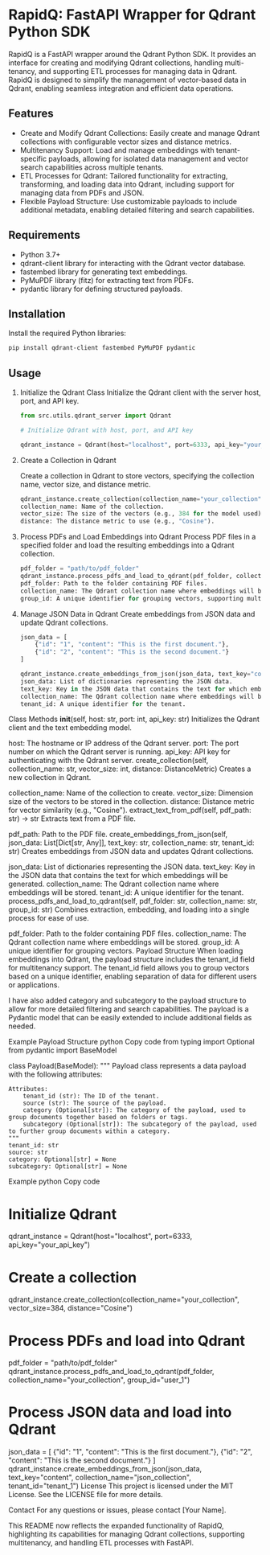 # RapidQ: FastAPI Wrapper for Qdrant Python SDK

RapidQ is a FastAPI wrapper around the Qdrant Python SDK. It provides an interface for creating and modifying Qdrant collections, handling multi-tenancy, and supporting ETL processes for managing data in Qdrant. RapidQ is designed to simplify the management of vector-based data in Qdrant, enabling seamless integration and efficient data operations.

## Features

- Create and Modify Qdrant Collections: Easily create and manage Qdrant collections with configurable vector sizes and distance metrics.
- Multitenancy Support: Load and manage embeddings with tenant-specific payloads, allowing for isolated data management and vector search capabilities across multiple tenants.
- ETL Processes for Qdrant: Tailored functionality for extracting, transforming, and loading data into Qdrant, including support for managing data from PDFs and JSON.
- Flexible Payload Structure: Use customizable payloads to include additional metadata, enabling detailed filtering and search capabilities.

## Requirements

- Python 3.7+
- qdrant-client library for interacting with the Qdrant vector database.
- fastembed library for generating text embeddings.
- PyMuPDF library (fitz) for extracting text from PDFs.
- pydantic library for defining structured payloads.

## Installation

Install the required Python libraries:

```bash
pip install qdrant-client fastembed PyMuPDF pydantic
```

## Usage

1. Initialize the Qdrant Class
    Initialize the Qdrant client with the server host, port, and API key.

    ```python
    from src.utils.qdrant_server import Qdrant

    # Initialize Qdrant with host, port, and API key

    qdrant_instance = Qdrant(host="localhost", port=6333, api_key="your_api_key")
    ```

2. Create a Collection in Qdrant

    Create a collection in Qdrant to store vectors, specifying the collection name, vector size, and distance metric.

    ```python
    qdrant_instance.create_collection(collection_name="your_collection", vector_size=384, distance="Cosine")
    collection_name: Name of the collection.
    vector_size: The size of the vectors (e.g., 384 for the model used).
    distance: The distance metric to use (e.g., "Cosine").
    ```

3. Process PDFs and Load Embeddings into Qdrant
    Process PDF files in a specified folder and load the resulting embeddings into a Qdrant collection.

    ```python
    pdf_folder = "path/to/pdf_folder"
    qdrant_instance.process_pdfs_and_load_to_qdrant(pdf_folder, collection_name="your_collection", group_id="user_1")
    pdf_folder: Path to the folder containing PDF files.
    collection_name: The Qdrant collection name where embeddings will be stored.
    group_id: A unique identifier for grouping vectors, supporting multitenancy.
    ```

4. Manage JSON Data in Qdrant
    Create embeddings from JSON data and update Qdrant collections.

    ```python
    json_data = [
        {"id": "1", "content": "This is the first document."},
        {"id": "2", "content": "This is the second document."}
    ]

    qdrant_instance.create_embeddings_from_json(json_data, text_key="content", collection_name="json_collection", tenant_id="tenant_1")
    json_data: List of dictionaries representing the JSON data.
    text_key: Key in the JSON data that contains the text for which embeddings will be generated.
    collection_name: The Qdrant collection name where embeddings will be stored.
    tenant_id: A unique identifier for the tenant.
    ```

Class Methods
__init__(self, host: str, port: int, api_key: str)
Initializes the Qdrant client and the text embedding model.

host: The hostname or IP address of the Qdrant server.
port: The port number on which the Qdrant server is running.
api_key: API key for authenticating with the Qdrant server.
create_collection(self, collection_name: str, vector_size: int, distance: DistanceMetric)
Creates a new collection in Qdrant.

collection_name: Name of the collection to create.
vector_size: Dimension size of the vectors to be stored in the collection.
distance: Distance metric for vector similarity (e.g., "Cosine").
extract_text_from_pdf(self, pdf_path: str) -> str
Extracts text from a PDF file.

pdf_path: Path to the PDF file.
create_embeddings_from_json(self, json_data: List[Dict[str, Any]], text_key: str, collection_name: str, tenant_id: str)
Creates embeddings from JSON data and updates Qdrant collections.

json_data: List of dictionaries representing the JSON data.
text_key: Key in the JSON data that contains the text for which embeddings will be generated.
collection_name: The Qdrant collection name where embeddings will be stored.
tenant_id: A unique identifier for the tenant.
process_pdfs_and_load_to_qdrant(self, pdf_folder: str, collection_name: str, group_id: str)
Combines extraction, embedding, and loading into a single process for ease of use.

pdf_folder: Path to the folder containing PDF files.
collection_name: The Qdrant collection name where embeddings will be stored.
group_id: A unique identifier for grouping vectors.
Payload Structure
When loading embeddings into Qdrant, the payload structure includes the tenant_id field for multitenancy support. The tenant_id field allows you to group vectors based on a unique identifier, enabling separation of data for different users or applications.

I have also added category and subcategory to the payload structure to allow for more detailed filtering and search capabilities. The payload is a Pydantic model that can be easily extended to include additional fields as needed.

Example Payload Structure
python
Copy code
from typing import Optional
from pydantic import BaseModel

class Payload(BaseModel):
    """
    Payload class represents a data payload with the following attributes:

    Attributes:
        tenant_id (str): The ID of the tenant.
        source (str): The source of the payload.
        category (Optional[str]): The category of the payload, used to group documents together based on folders or tags.
        subcategory (Optional[str]): The subcategory of the payload, used to further group documents within a category.
    """
    tenant_id: str
    source: str
    category: Optional[str] = None
    subcategory: Optional[str] = None
Example
python
Copy code
# Initialize Qdrant
qdrant_instance = Qdrant(host="localhost", port=6333, api_key="your_api_key")

# Create a collection
qdrant_instance.create_collection(collection_name="your_collection", vector_size=384, distance="Cosine")

# Process PDFs and load into Qdrant
pdf_folder = "path/to/pdf_folder"
qdrant_instance.process_pdfs_and_load_to_qdrant(pdf_folder, collection_name="your_collection", group_id="user_1")

# Process JSON data and load into Qdrant
json_data = [
    {"id": "1", "content": "This is the first document."},
    {"id": "2", "content": "This is the second document."}
]
qdrant_instance.create_embeddings_from_json(json_data, text_key="content", collection_name="json_collection", tenant_id="tenant_1")
License
This project is licensed under the MIT License. See the LICENSE file for more details.

Contact
For any questions or issues, please contact [Your Name].

This README now reflects the expanded functionality of RapidQ, highlighting its capabilities for managing Qdrant collections, supporting multitenancy, and handling ETL processes with FastAPI.